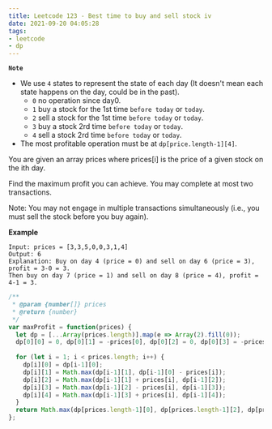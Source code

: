 ```yaml
---
title: Leetcode 123 - Best time to buy and sell stock iv
date: 2021-09-20 04:05:28
tags:
- leetcode
- dp
---
```

**`Note`**
- We use `4` states to represent the state of each day (It doesn't mean each state happens on the day, could be in the past).
   - `0` no operation since day0.
   - `1` buy a stock for the 1st time `before today` or `today`.
   - `2` sell a stock for the 1st time `before today` or `today`.
   - `3` buy a stock 2rd time `before today` or `today`.
   - `4` sell a stock 2rd time `before today` or `today`.
- The most profitable operation must be at `dp[price.length-1][4]`.

You are given an array prices where prices[i] is the price of a given stock on the ith day.

Find the maximum profit you can achieve. You may complete at most two transactions.

Note: You may not engage in multiple transactions simultaneously (i.e., you must sell the stock before you buy again).

**Example**
```
Input: prices = [3,3,5,0,0,3,1,4]
Output: 6
Explanation: Buy on day 4 (price = 0) and sell on day 6 (price = 3), profit = 3-0 = 3.
Then buy on day 7 (price = 1) and sell on day 8 (price = 4), profit = 4-1 = 3.
```

```javascript
/**
 * @param {number[]} prices
 * @return {number}
 */
var maxProfit = function(prices) {
  let dp = [...Array(prices.length)].map(e => Array(2).fill(0));
  dp[0][0] = 0, dp[0][1] = -prices[0], dp[0][2] = 0, dp[0][3] = -prices[0], dp[0][4] = 0;
  
  for (let i = 1; i < prices.length; i++) {
    dp[i][0] = dp[i-1][0];
    dp[i][1] = Math.max(dp[i-1][1], dp[i-1][0] - prices[i]);
    dp[i][2] = Math.max(dp[i-1][1] + prices[i], dp[i-1][2]);
    dp[i][3] = Math.max(dp[i-1][2] - prices[i], dp[i-1][3]);
    dp[i][4] = Math.max(dp[i-1][3] + prices[i], dp[i-1][4]);
  }
  return Math.max(dp[prices.length-1][0], dp[prices.length-1][2], dp[prices.length-1][4]);
};
```